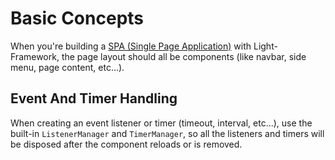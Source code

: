 # Basic Concepts
When you're building a [SPA (Single Page Application)](https://en.wikipedia.org/wiki/Single-page_application) with Light-Framework, the page layout should all be components (like navbar, side menu, page content, etc...).

## Event And Timer Handling
When creating an event listener or timer (timeout, interval, etc...), use the built-in `ListenerManager` and `TimerManager`, so all the listeners and timers will  be disposed after the component reloads or is removed.
